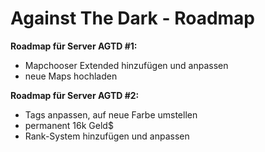 Against The Dark - Roadmap
==============================

<b>Roadmap für Server AGTD #1:</b>
  - Mapchooser Extended hinzufügen und anpassen
  - neue Maps hochladen

<b>Roadmap für Server AGTD #2:</b>
  - Tags anpassen, auf neue Farbe umstellen
  - permanent 16k Geld$
  - Rank-System hinzufügen und anpassen
